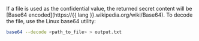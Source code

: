 If a file is used as the confidential value, the returned secret content will be [Base64 encoded](https://{{ lang }}.wikipedia.org/wiki/Base64). To decode the file, use the Linux base64 utility:

```bash
base64 --decode <path_to_file> > output.txt
```